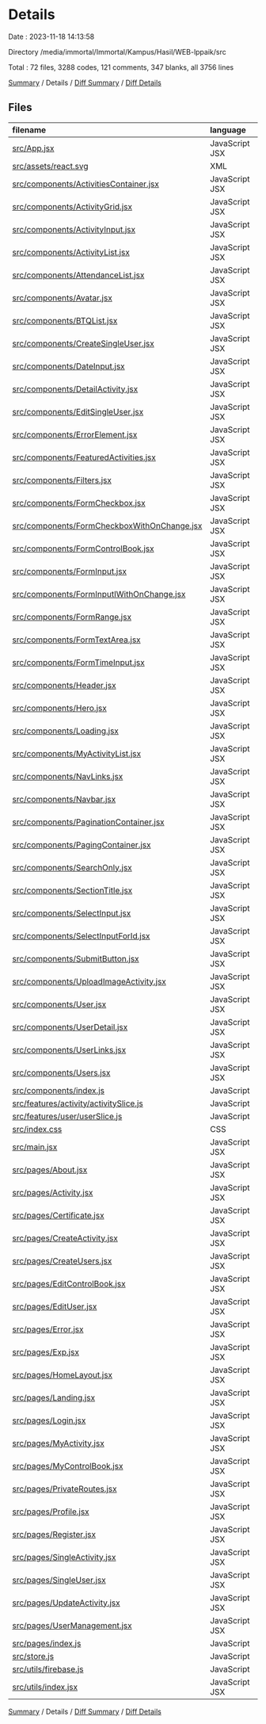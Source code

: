 # Details

Date : 2023-11-18 14:13:58

Directory /media/immortal/Immortal/Kampus/Hasil/WEB-lppaik/src

Total : 72 files,  3288 codes, 121 comments, 347 blanks, all 3756 lines

[Summary](results.md) / Details / [Diff Summary](diff.md) / [Diff Details](diff-details.md)

## Files
| filename | language | code | comment | blank | total |
| :--- | :--- | ---: | ---: | ---: | ---: |
| [src/App.jsx](/src/App.jsx) | JavaScript JSX | 172 | 5 | 9 | 186 |
| [src/assets/react.svg](/src/assets/react.svg) | XML | 1 | 0 | 0 | 1 |
| [src/components/ActivitiesContainer.jsx](/src/components/ActivitiesContainer.jsx) | JavaScript JSX | 53 | 6 | 3 | 62 |
| [src/components/ActivityGrid.jsx](/src/components/ActivityGrid.jsx) | JavaScript JSX | 32 | 1 | 4 | 37 |
| [src/components/ActivityInput.jsx](/src/components/ActivityInput.jsx) | JavaScript JSX | 93 | 0 | 4 | 97 |
| [src/components/ActivityList.jsx](/src/components/ActivityList.jsx) | JavaScript JSX | 35 | 1 | 6 | 42 |
| [src/components/AttendanceList.jsx](/src/components/AttendanceList.jsx) | JavaScript JSX | 115 | 2 | 6 | 123 |
| [src/components/Avatar.jsx](/src/components/Avatar.jsx) | JavaScript JSX | 25 | 0 | 3 | 28 |
| [src/components/BTQList.jsx](/src/components/BTQList.jsx) | JavaScript JSX | 94 | 2 | 8 | 104 |
| [src/components/CreateSingleUser.jsx](/src/components/CreateSingleUser.jsx) | JavaScript JSX | 52 | 0 | 4 | 56 |
| [src/components/DateInput.jsx](/src/components/DateInput.jsx) | JavaScript JSX | 17 | 0 | 3 | 20 |
| [src/components/DetailActivity.jsx](/src/components/DetailActivity.jsx) | JavaScript JSX | 53 | 0 | 3 | 56 |
| [src/components/EditSingleUser.jsx](/src/components/EditSingleUser.jsx) | JavaScript JSX | 81 | 0 | 8 | 89 |
| [src/components/ErrorElement.jsx](/src/components/ErrorElement.jsx) | JavaScript JSX | 7 | 0 | 3 | 10 |
| [src/components/FeaturedActivities.jsx](/src/components/FeaturedActivities.jsx) | JavaScript JSX | 11 | 0 | 3 | 14 |
| [src/components/Filters.jsx](/src/components/Filters.jsx) | JavaScript JSX | 50 | 7 | 5 | 62 |
| [src/components/FormCheckbox.jsx](/src/components/FormCheckbox.jsx) | JavaScript JSX | 16 | 0 | 2 | 18 |
| [src/components/FormCheckboxWithOnChange.jsx](/src/components/FormCheckboxWithOnChange.jsx) | JavaScript JSX | 17 | 0 | 2 | 19 |
| [src/components/FormControlBook.jsx](/src/components/FormControlBook.jsx) | JavaScript JSX | 30 | 0 | 3 | 33 |
| [src/components/FormInput.jsx](/src/components/FormInput.jsx) | JavaScript JSX | 17 | 1 | 2 | 20 |
| [src/components/FormInputIWithOnChange.jsx](/src/components/FormInputIWithOnChange.jsx) | JavaScript JSX | 26 | 1 | 2 | 29 |
| [src/components/FormRange.jsx](/src/components/FormRange.jsx) | JavaScript JSX | 30 | 0 | 4 | 34 |
| [src/components/FormTextArea.jsx](/src/components/FormTextArea.jsx) | JavaScript JSX | 17 | 0 | 2 | 19 |
| [src/components/FormTimeInput.jsx](/src/components/FormTimeInput.jsx) | JavaScript JSX | 17 | 0 | 3 | 20 |
| [src/components/Header.jsx](/src/components/Header.jsx) | JavaScript JSX | 18 | 0 | 3 | 21 |
| [src/components/Hero.jsx](/src/components/Hero.jsx) | JavaScript JSX | 40 | 0 | 4 | 44 |
| [src/components/Loading.jsx](/src/components/Loading.jsx) | JavaScript JSX | 8 | 0 | 2 | 10 |
| [src/components/MyActivityList.jsx](/src/components/MyActivityList.jsx) | JavaScript JSX | 47 | 1 | 5 | 53 |
| [src/components/NavLinks.jsx](/src/components/NavLinks.jsx) | JavaScript JSX | 34 | 2 | 7 | 43 |
| [src/components/Navbar.jsx](/src/components/Navbar.jsx) | JavaScript JSX | 103 | 9 | 8 | 120 |
| [src/components/PaginationContainer.jsx](/src/components/PaginationContainer.jsx) | JavaScript JSX | 56 | 0 | 7 | 63 |
| [src/components/PagingContainer.jsx](/src/components/PagingContainer.jsx) | JavaScript JSX | 56 | 0 | 7 | 63 |
| [src/components/SearchOnly.jsx](/src/components/SearchOnly.jsx) | JavaScript JSX | 28 | 2 | 3 | 33 |
| [src/components/SectionTitle.jsx](/src/components/SectionTitle.jsx) | JavaScript JSX | 10 | 0 | 2 | 12 |
| [src/components/SelectInput.jsx](/src/components/SelectInput.jsx) | JavaScript JSX | 24 | 0 | 2 | 26 |
| [src/components/SelectInputForId.jsx](/src/components/SelectInputForId.jsx) | JavaScript JSX | 24 | 0 | 2 | 26 |
| [src/components/SubmitButton.jsx](/src/components/SubmitButton.jsx) | JavaScript JSX | 21 | 1 | 3 | 25 |
| [src/components/UploadImageActivity.jsx](/src/components/UploadImageActivity.jsx) | JavaScript JSX | 84 | 45 | 8 | 137 |
| [src/components/User.jsx](/src/components/User.jsx) | JavaScript JSX | 54 | 0 | 4 | 58 |
| [src/components/UserDetail.jsx](/src/components/UserDetail.jsx) | JavaScript JSX | 83 | 0 | 6 | 89 |
| [src/components/UserLinks.jsx](/src/components/UserLinks.jsx) | JavaScript JSX | 21 | 0 | 4 | 25 |
| [src/components/Users.jsx](/src/components/Users.jsx) | JavaScript JSX | 126 | 2 | 8 | 136 |
| [src/components/index.js](/src/components/index.js) | JavaScript | 23 | 0 | 1 | 24 |
| [src/features/activity/activitySlice.js](/src/features/activity/activitySlice.js) | JavaScript | 29 | 1 | 5 | 35 |
| [src/features/user/userSlice.js](/src/features/user/userSlice.js) | JavaScript | 70 | 0 | 5 | 75 |
| [src/index.css](/src/index.css) | CSS | 10 | 1 | 2 | 13 |
| [src/main.jsx](/src/main.jsx) | JavaScript JSX | 26 | 0 | 3 | 29 |
| [src/pages/About.jsx](/src/pages/About.jsx) | JavaScript JSX | 26 | 0 | 2 | 28 |
| [src/pages/Activity.jsx](/src/pages/Activity.jsx) | JavaScript JSX | 45 | 0 | 3 | 48 |
| [src/pages/Certificate.jsx](/src/pages/Certificate.jsx) | JavaScript JSX | 49 | 3 | 8 | 60 |
| [src/pages/CreateActivity.jsx](/src/pages/CreateActivity.jsx) | JavaScript JSX | 95 | 0 | 9 | 104 |
| [src/pages/CreateUsers.jsx](/src/pages/CreateUsers.jsx) | JavaScript JSX | 60 | 0 | 8 | 68 |
| [src/pages/EditControlBook.jsx](/src/pages/EditControlBook.jsx) | JavaScript JSX | 61 | 0 | 8 | 69 |
| [src/pages/EditUser.jsx](/src/pages/EditUser.jsx) | JavaScript JSX | 78 | 0 | 10 | 88 |
| [src/pages/Error.jsx](/src/pages/Error.jsx) | JavaScript JSX | 31 | 0 | 3 | 34 |
| [src/pages/Exp.jsx](/src/pages/Exp.jsx) | JavaScript JSX | 43 | 2 | 8 | 53 |
| [src/pages/HomeLayout.jsx](/src/pages/HomeLayout.jsx) | JavaScript JSX | 22 | 0 | 4 | 26 |
| [src/pages/Landing.jsx](/src/pages/Landing.jsx) | JavaScript JSX | 20 | 0 | 4 | 24 |
| [src/pages/Login.jsx](/src/pages/Login.jsx) | JavaScript JSX | 60 | 3 | 6 | 69 |
| [src/pages/MyActivity.jsx](/src/pages/MyActivity.jsx) | JavaScript JSX | 46 | 1 | 4 | 51 |
| [src/pages/MyControlBook.jsx](/src/pages/MyControlBook.jsx) | JavaScript JSX | 51 | 2 | 7 | 60 |
| [src/pages/PrivateRoutes.jsx](/src/pages/PrivateRoutes.jsx) | JavaScript JSX | 8 | 0 | 4 | 12 |
| [src/pages/Profile.jsx](/src/pages/Profile.jsx) | JavaScript JSX | 14 | 0 | 4 | 18 |
| [src/pages/Register.jsx](/src/pages/Register.jsx) | JavaScript JSX | 32 | 0 | 4 | 36 |
| [src/pages/SingleActivity.jsx](/src/pages/SingleActivity.jsx) | JavaScript JSX | 115 | 7 | 14 | 136 |
| [src/pages/SingleUser.jsx](/src/pages/SingleUser.jsx) | JavaScript JSX | 149 | 3 | 13 | 165 |
| [src/pages/UpdateActivity.jsx](/src/pages/UpdateActivity.jsx) | JavaScript JSX | 109 | 0 | 10 | 119 |
| [src/pages/UserManagement.jsx](/src/pages/UserManagement.jsx) | JavaScript JSX | 50 | 4 | 6 | 60 |
| [src/pages/index.js](/src/pages/index.js) | JavaScript | 21 | 0 | 1 | 22 |
| [src/store.js](/src/store.js) | JavaScript | 9 | 0 | 2 | 11 |
| [src/utils/firebase.js](/src/utils/firebase.js) | JavaScript | 10 | 5 | 3 | 18 |
| [src/utils/index.jsx](/src/utils/index.jsx) | JavaScript JSX | 28 | 1 | 9 | 38 |

[Summary](results.md) / Details / [Diff Summary](diff.md) / [Diff Details](diff-details.md)